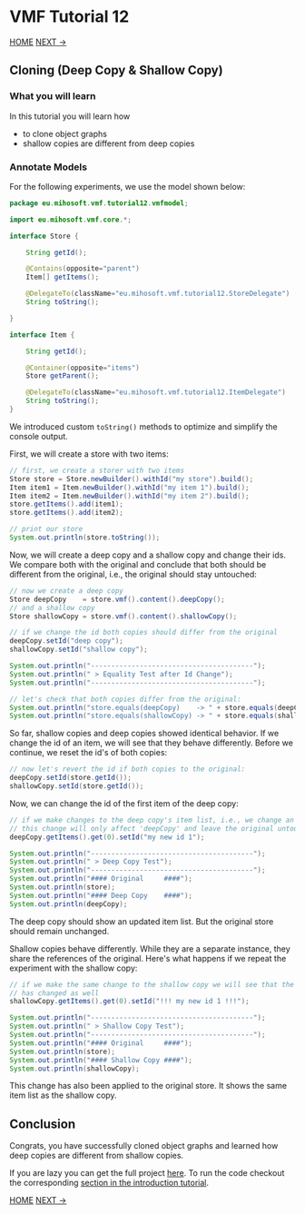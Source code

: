# VMF Tutorial 12

[HOME](https://github.com/miho/VMF-Tutorials/blob/master/README.md) [NEXT ->](https://github.com/miho/VMF-Tutorials/blob/master/VMF-Tutorial-13/README.md)

## Cloning (Deep Copy & Shallow Copy)

### What you will learn

In this tutorial you will learn how

- to clone object graphs
- shallow copies are different from deep copies

### Annotate Models

For the following experiments, we use the model shown below:

```java
package eu.mihosoft.vmf.tutorial12.vmfmodel;

import eu.mihosoft.vmf.core.*;

interface Store {

    String getId();

    @Contains(opposite="parent")
    Item[] getItems();

    @DelegateTo(className="eu.mihosoft.vmf.tutorial12.StoreDelegate")
    String toString();

}

interface Item {

    String getId();

    @Container(opposite="items")
    Store getParent();

    @DelegateTo(className="eu.mihosoft.vmf.tutorial12.ItemDelegate")
    String toString();
}
```

We introduced custom `toString()` methods to optimize and simplify the console output.

First, we will create a store with two items:

```java
// first, we create a storer with two items
Store store = Store.newBuilder().withId("my store").build();
Item item1 = Item.newBuilder().withId("my item 1").build();
Item item2 = Item.newBuilder().withId("my item 2").build();
store.getItems().add(item1);
store.getItems().add(item2);

// print our store
System.out.println(store.toString());
```

Now, we will create a deep copy and a shallow copy and change their ids. We compare both with the original and conclude that both should be different from the original, i.e., the original should stay untouched:

```java
// now we create a deep copy
Store deepCopy    = store.vmf().content().deepCopy();
// and a shallow copy
Store shallowCopy = store.vmf().content().shallowCopy();

// if we change the id both copies should differ from the original
deepCopy.setId("deep copy");
shallowCopy.setId("shallow copy");

System.out.println("----------------------------------------");
System.out.println(" > Equality Test after Id Change");
System.out.println("----------------------------------------");

// let's check that both copies differ from the original:
System.out.println("store.equals(deepCopy)    -> " + store.equals(deepCopy));
System.out.println("store.equals(shallowCopy) -> " + store.equals(shallowCopy));
```

So far, shallow copies and deep copies showed identical behavior. If we change the id of an item, we will see that they behave differently. Before we continue, we reset the id's of both copies:

```java
// now let's revert the id if both copies to the original:
deepCopy.setId(store.getId());
shallowCopy.setId(store.getId());
```

Now, we can change the id of the first item of the deep copy:

```java
// if we make changes to the deep copy's item list, i.e., we change an items id
// this change will only affect 'deepCopy' and leave the original untouched
deepCopy.getItems().get(0).setId("my new id 1");

System.out.println("----------------------------------------");
System.out.println(" > Deep Copy Test");
System.out.println("----------------------------------------");
System.out.println("#### Original     ####");
System.out.println(store);
System.out.println("#### Deep Copy    ####");
System.out.println(deepCopy);
```

The deep copy should show an updated item list. But the original store should remain unchanged.

Shallow copies behave differently. While they are a separate instance, they share the references of the original. Here's what happens if we repeat the experiment with the shallow copy:

```java
// if we make the same change to the shallow copy we will see that the original
// has changed as well
shallowCopy.getItems().get(0).setId("!!! my new id 1 !!!");

System.out.println("----------------------------------------");
System.out.println(" > Shallow Copy Test");
System.out.println("----------------------------------------");
System.out.println("#### Original     ####");
System.out.println(store);
System.out.println("#### Shallow Copy ####");
System.out.println(shallowCopy);
```

This change has also been applied to the original store. It shows the same item list as the shallow copy.

## Conclusion

Congrats, you have successfully cloned object graphs and learned how deep copies are different from shallow copies.

If you are lazy you can get the full project [here](https://github.com/miho/VMF-Tutorials/tree/master/VMF-Tutorial-12). To run the code checkout the corresponding [section in the introduction tutorial](https://github.com/miho/VMF-Tutorials/blob/master/VMF-Tutorial-01/README.md#running-the-tutorial).


[HOME](https://github.com/miho/VMF-Tutorials/blob/master/README.md) [NEXT ->](https://github.com/miho/VMF-Tutorials/blob/master/VMF-Tutorial-13/README.md)



